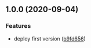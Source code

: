 ## 1.0.0 (2020-09-04)


### Features

* deploy first version ([b9fd656](https://github.com/GoProperly/js-proper-logger/commit/b9fd656ef5a5fc217481e7841be4801f6cf61a8d))
